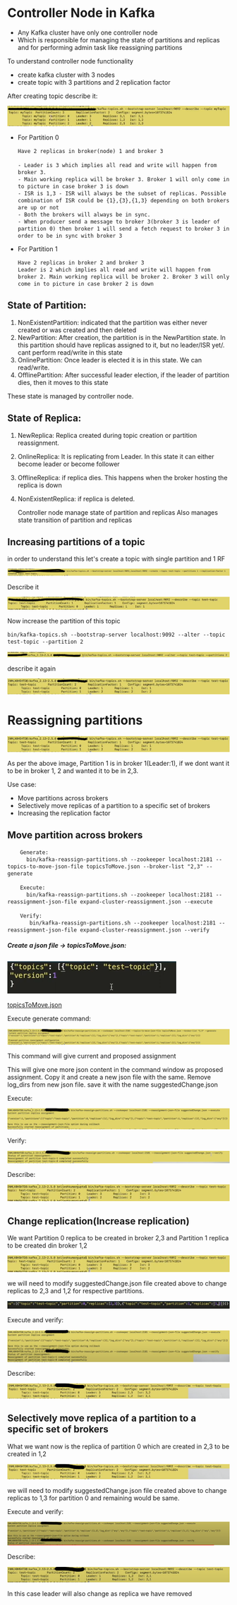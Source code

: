 
# Controller Node in Kafka

- Any Kafka cluster have only one controller node
- Which is responsible for managing the state of partitions and replicas and for performing admin task like reassigning partitions

To understand controller node functionality

- create kafka cluster with 3 nodes
- create topic with 3 partitions and 2 replication factor

After creating topic describe it:

![1_topic_creation.png](1_topic_creation.png)

- For Partition 0 
    
      Have 2 replicas in broker(node) 1 and broker 3
    
      - Leader is 3 which implies all read and write will happen from broker 3. 
      - Main working replica will be broker 3. Broker 1 will only come in to picture in case broker 3 is down
      - ISR is 1,3 - ISR will always be the subset of replicas. Possible combination of ISR could be {1},{3},{1,3} depending on both brokers are up or not
      - Both the brokers will always be in sync. 
      - When producer send a message to broker 3(broker 3 is leader of partition 0) then broker 1 will send a fetch request to broker 3 in order to be in sync with broker 3

- For Partition 1

      Have 2 replicas in broker 2 and broker 3
      Leader is 2 which implies all read and write will happen from broker 2. Main working replica will be broker 2. Broker 3 will only come in to picture in case broker 2 is down


## State of Partition:

1) NonExistentPartition: indicated that the partition was either never created or was created and then deleted
2) NewPartition: After creation, the partition is in the NewPartition state. In this partition should have replicas assigned to it, but no leader/ISR yet/. cant perform read/write in this state
3) OnlinePartition: Once leader is elected it is in this state. We can read/write.
4) OfflinePartition: After successful leader election, if the leader of partition dies, then it moves to this state

These state is managed by controller node.

## State of Replica:

1) NewReplica: Replica created during topic creation or partition reassignment. 
2) OnlineReplica: It is replicating from Leader. In this state it can either become leader or become follower
3) OfflineReplica: if replica dies. This happens when the broker hosting the replica is down 
4) NonExistentReplica: if replica is deleted.

    
    Controller node manage state of partition and replicas
    Also manages state transition of partition and replicas


## Increasing partitions of a topic

in order to understand this let's create a topic with single partition and 1 RF

![img.png](2_Topic_creation.png)

Describe it

![img_1.png](3_Describe_topic.png)

Now increase the partition of this topic

    bin/kafka-topics.sh --bootstrap-server localhost:9092 --alter --topic test-topic --partition 2

![img_2.png](4_Increase_Partition.png)

describe it again 

![img_3.png](5_Describe_topic.png)


# Reassigning partitions

![5_Describe_topic.png](5_Describe_topic.png)

As per the above image, Partition 1 is in broker 1(Leader:1), if we dont want it to be in broker 1, 2 and wanted it to be in 2,3.

Use case:
- Move partitions across brokers
- Selectively move replicas of a partition to a specific set of brokers
- Increasing the replication factor

## Move partition across brokers

        Generate:
          bin/kafka-reassign-partitions.sh --zookeeper localhost:2181 --topics-to-move-json-file topicsToMove.json --broker-list "2,3" --generate

        Execute:
          bin/kafka-reassign-partitions.sh --zookeeper localhost:2181 --reassignment-json-file expand-cluster-reassignment.json --execute

        Verify:
           bin/kafka-reassign-partitions.sh --zookeeper localhost:2181 --reassignment-json-file expand-cluster-reassignment.json --verify

##### Create a json file -> topicsToMove.json:

![img.png](6_topicToMoveJsonFile.png)

[topicsToMove.json](topicsToMove.json)

Execute generate command:

![img_1.png](7_ExecuteGenerateCmd.png)

This command will give current and proposed assignment

This will give one more json content in the command window as proposed assignment. Copy it and create a new json file with the same.
Remove log_dirs from new json file. save it with the name suggestedChange.json

Execute:

![img_1.png](8_execute_reassignment.png)

Verify:

![img.png](9_verify_reassignment.png)

Describe:

![img.png](10_describe_test_topic.png)


## Change replication(Increase replication)

We want Partition 0 replica to be created in broker 2,3
and Partition 1 replica to be created din broker 1,2

![10_describe_test_topic.png](10_describe_test_topic.png)

we will need to modify suggestedChange.json file created above to change replicas to 2,3 and 1,2 for respective partitions.

![img.png](11_changed_replicas.png)

Execute and verify:

![img.png](12_execute_and_verify.png)

Describe:

![img.png](13_descibe.png)



## Selectively move replica of a partition to a specific set of brokers

What we want now is the replica of partition 0 which are created in 2,3 to be created in 1,2

![13_descibe.png](13_descibe.png)

we will need to modify suggestedChange.json file created above to change replicas to 1,3 for partition 0 and remaining would be same.

Execute and verify:

![img.png](14_execute_and_describe.png)

Describe:

![img_1.png](15_verify.png)

In this case leader will also change as replica we have removed


